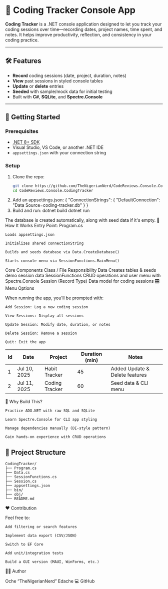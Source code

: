 # 📘 Coding Tracker Console App

**Coding Tracker** is a .NET console application designed to let you track your coding sessions over time—recording dates, project names, time spent, and notes. It helps improve productivity, reflection, and consistency in your coding practice.

---

## 🛠️ Features

- **Record** coding sessions (date, project, duration, notes)
- **View** past sessions in styled console tables
- **Update** or **delete** entries
- **Seeded** with sample/mock data for initial testing
- Built with **C#**, **SQLite**, and **Spectre.Console**

---

## 🧱 Getting Started

### Prerequisites

- [.NET 8+ SDK](https://dotnet.microsoft.com/download)
- Visual Studio, VS Code, or another .NET IDE
- `appsettings.json` with your connection string

### Setup

1. Clone the repo:
   ```bash
   git clone https://github.com/TheNigerianNerd/CodeReviews.Console.CodingTracker.git
   cd CodeReviews.Console.CodingTracker
2. Add an appsettings.json:
   {
  "ConnectionStrings": {
    "DefaultConnection": "Data Source=coding-tracker.db"
  }
}
3. Build and run:
   dotnet build
   dotnet run

The database is created automatically, along with seed data if it's empty.
🧠 How It Works
Entry Point: Program.cs

    Loads appsettings.json

    Initializes shared connectionString

    Builds and seeds database via Data.CreateDatabase()

    Starts console menu via SessionFunctions.MainMenu()

Core Components
Class / File	Responsibility
Data	Creates tables & seeds demo session data
SessionFunctions	CRUD operations and user menu with Spectre.Console
Session (Record Type)	Data model for coding sessions
🎛️ Menu Options

When running the app, you'll be prompted with:

    Add Session: Log a new coding session

    View Sessions: Display all sessions

    Update Session: Modify date, duration, or notes

    Delete Session: Remove a session

    Quit: Exit the app
    
| Id | Date        | Project        | Duration (min) | Notes               |
|----|-------------|----------------|----------------|---------------------|
| 1  | Jul 10, 2025| Habit Tracker  | 45             | Added Update & Delete features |
| 2  | Jul 11, 2025| Coding Tracker | 60             | Seed data & CLI menu |

🚀 Why Build This?

    Practice ADO.NET with raw SQL and SQLite

    Learn Spectre.Console for CLI app styling

    Manage dependencies manually (DI-style pattern)

    Gain hands-on experience with CRUD operations

## 🔄 Project Structure

```
CodingTracker/
├── Program.cs
├── Data.cs
├── SessionFunctions.cs
├── Session.cs
├── appsettings.json
├── bin/
├── obj/
└── README.md
```




❤️ Contribution

Feel free to:

    Add filtering or search features

    Implement data export (CSV/JSON)

    Switch to EF Core

    Add unit/integration tests

    Build a GUI version (MAUI, WinForms, etc.)

🧑‍💻 Author

Oche “TheNigerianNerd” Edache
💻 GitHub
